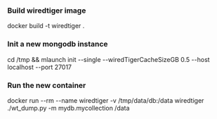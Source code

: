 ### Build wiredtiger image
docker build -t wiredtiger .

### Init a new mongodb instance
cd /tmp && mlaunch init --single --wiredTigerCacheSizeGB 0.5 --host localhost --port 27017

### Run the new container
docker run --rm --name wiredtiger -v /tmp/data/db:/data wiredtiger ./wt_dump.py -m mydb.mycollection /data